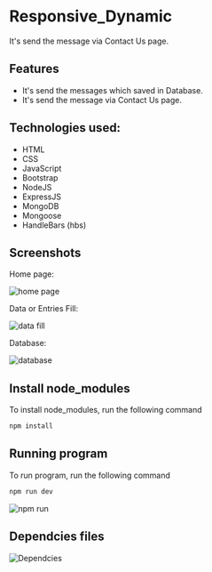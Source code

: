 # Responsive_Dynamic
It's send the message via Contact Us page.


## Features
* It's send the messages which saved in Database.
* It's send the message via Contact Us page.


## Technologies used:

* HTML
* CSS
* JavaScript
* Bootstrap
* NodeJS
* ExpressJS
* MongoDB
* Mongoose
* HandleBars (hbs)



## Screenshots

Home page:

![home page](https://github.com/SubhashKumar8574/Responsive_Dynamic/assets/115339472/a9c3bf77-5227-4b75-af14-d6fd0e459b25)

Data or Entries Fill:

![data fill](https://github.com/SubhashKumar8574/Responsive_Dynamic/assets/115339472/d59cd865-d772-485a-b5b8-25d34a95392a)

Database:

![database](https://github.com/SubhashKumar8574/Responsive_Dynamic/assets/115339472/f4133ceb-9863-4ff5-8a7e-98c9bde1b476)


## Install node_modules

To install node_modules, run the following command

```bash
npm install
```

## Running program

To run program, run the following command

```bash
npm run dev
```
  ![npm run](https://github.com/SubhashKumar8574/Responsive_Dynamic/assets/115339472/7516bfc4-bc3b-4925-a0ef-469a9c2259be)

## Dependcies files
![Dependcies](https://github.com/SubhashKumar8574/Responsive_Dynamic/assets/115339472/dbcc88cc-87ca-45bd-9153-e970bf4dfed8)

